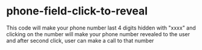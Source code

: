 # phone-field-click-to-reveal

This code will make your phone number last 4 digits hidden with "xxxx" and clicking on the number will make your phone number revealed to the user and
after second click, user can make a call to that number

